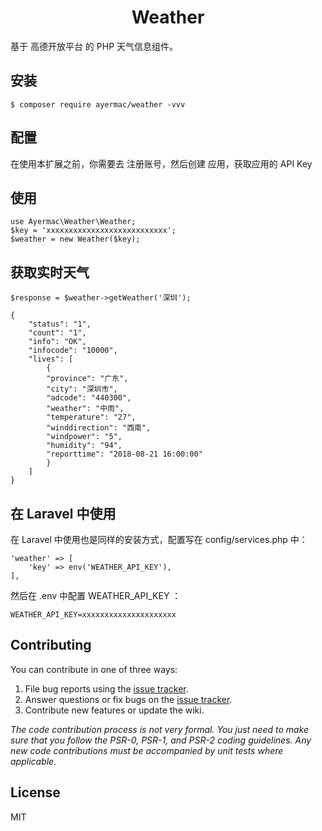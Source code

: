 <h1 align="center"> Weather </h1>

基于 高德开放平台 的 PHP 天气信息组件。


## 安装

```shell
$ composer require ayermac/weather -vvv
```

## 配置
在使用本扩展之前，你需要去  注册账号，然后创建
应用，获取应用的 API Key

## 使用

```
use Ayermac\Weather\Weather;
$key = 'xxxxxxxxxxxxxxxxxxxxxxxxxxx';
$weather = new Weather($key);
```

## 获取实时天气
```
$response = $weather->getWeather('深圳');

{
    "status": "1",
    "count": "1",
    "info": "OK",
    "infocode": "10000",
    "lives": [
        {
        "province": "广东",
        "city": "深圳市",
        "adcode": "440300",
        "weather": "中雨",
        "temperature": "27",
        "winddirection": "西南",
        "windpower": "5",
        "humidity": "94",
        "reporttime": "2018-08-21 16:00:00"
        }
    ]
}
```

## 在 Laravel 中使用
在 Laravel 中使用也是同样的安装方式，配置写在
config/services.php  中：
```
'weather' => [
    'key' => env('WEATHER_API_KEY'),
],
```
然后在  .env  中配置  WEATHER_API_KEY  ：

```
WEATHER_API_KEY=xxxxxxxxxxxxxxxxxxxxx
```

## Contributing

You can contribute in one of three ways:

1. File bug reports using the [issue tracker](https://github.com/ayermac/weather/issues).
2. Answer questions or fix bugs on the [issue tracker](https://github.com/ayermac/weather/issues).
3. Contribute new features or update the wiki.

_The code contribution process is not very formal. You just need to make sure that you follow the PSR-0, PSR-1, and PSR-2 coding guidelines. Any new code contributions must be accompanied by unit tests where applicable._

## License

MIT